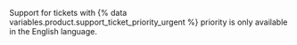 Support for tickets with {% data variables.product.support_ticket_priority_urgent %} priority is only available in the English language.
